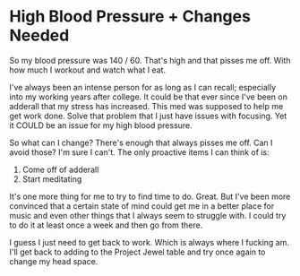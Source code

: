# High Blood Pressure + Changes Needed

So my blood pressure was 140 / 60. That's high and that pisses me off. With how much I workout and watch what I eat.

I've always been an intense person for as long as I can recall; especially into my working years after college. It could be that ever since I've been on adderall that my stress has increased. This med was supposed to help me get work done. Solve that problem that I just have issues with focusing. Yet it COULD be an issue for my high blood pressure.

So what can I change? There's enough that always pisses me off. Can I avoid those? I'm sure I can't. The only proactive items I can think of is:

1. Come off of adderall
1. Start meditating

It's one more thing for me to try to find time to do. Great. But I've been more convinced that a certain state of mind could get me in a better place for music and even other things that I always seem to struggle with. I could try to do it at least once a week and then go from there.

I guess I just need to get back to work. Which is always where I fucking am. I'll get back to adding to the Project Jewel table and try once again to change my head space.
